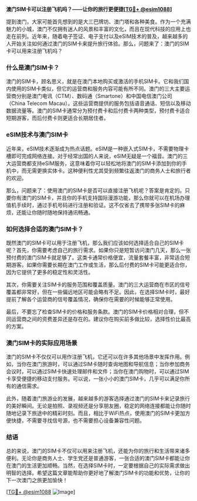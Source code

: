 **澳门SIM卡可以注册飞机吗？——让你的旅行更便捷[[TG💪+ @esim1088](https://t.me/s/esim1088)]**

提到澳门，大家可能首先想到的是大三巴牌坊、澳门塔和各种美食。作为一个充满魅力的小城，澳门不仅拥有迷人的风景和丰富的文化，而且在现代科技的应用上也走在前列。近年来，随着电子签证、电子支付以及eSIM技术的普及，越来越多的人开始关注如何通过澳门的SIM卡来提升旅行体验。那么，问题来了：澳门的SIM卡可以用来注册飞机吗？

### 什么是澳门SIM卡？

澳门的SIM卡，顾名思义，就是在澳门本地购买或激活的手机SIM卡。它和我们国内使用的SIM卡类似，但它的运营商和服务内容可能有所不同。澳门的三大主要运营商分别是澳门电讯（CTM）、数码通（Smartone）和中国电信澳门公司（China Telecom Macau）。这些运营商提供的服务包括语音通话、短信以及移动数据流量等。澳门的SIM卡通常分为预付费卡和后付费卡两种类型，预付费卡适合短期游客，而后付费卡则更适合长期居住者。

### eSIM技术与澳门SIM卡

近年来，eSIM技术逐渐成为热点话题。eSIM是一种嵌入式SIM卡，不需要物理卡槽即可完成网络连接。对于经常出国的人来说，eSIM无疑是一个福音。澳门的三大运营商都支持eSIM服务，这意味着你可以轻松地将澳门的SIM卡添加到你的手机中，而无需更换实体卡。这种便利性尤其受到频繁往返澳门的商务人士和旅行者的欢迎。

那么，问题来了：使用澳门的SIM卡是否可以直接注册飞机呢？答案是肯定的。只要你有澳门的SIM卡，并且你的手机支持国际漫游功能，那么你就可以在机场办理值机手续时，通过手机号码进行注册和验证。这不仅省去了携带多张SIM卡的麻烦，还能让你随时随地保持通讯畅通。

### 如何选择合适的澳门SIM卡？

既然澳门的SIM卡可以用于注册飞机，那么我们应该如何选择适合自己的SIM卡呢？首先，你需要考虑自己的旅行需求。如果你只是短暂访问澳门几天，那么一张预付费的澳门SIM卡就足够了。这类卡通常价格便宜，流量套餐丰富，非常适合短期游客。如果你需要长期在澳门工作或生活，那么后付费的SIM卡可能更适合你，因为它提供了更多的稳定性和灵活性。

其次，你需要关注SIM卡的服务范围和覆盖质量。澳门的三大运营商在市区的信号覆盖都非常好，但在一些偏远地区可能会略有不足。因此，在选择SIM卡时，最好提前了解各个运营商的信号覆盖情况，确保你在需要的时候能够正常使用。

最后，不要忘了检查SIM卡的价格和服务条款。澳门的SIM卡价格相对合理，但不同运营商之间的资费差异还是存在的。建议你在购买前多做比较，选择性价比最高的方案。

### 澳门SIM卡的实际应用场景

澳门的SIM卡不仅仅可以用作注册飞机，它还可以在许多其他场景中发挥作用。例如，当你在澳门旅游时，可以通过SIM卡随时查询地图和导航信息；当你参加商务会议时，可以通过SIM卡快速处理邮件和文件；当你在澳门购物时，可以通过SIM卡享受便捷的移动支付服务。可以说，一张小小的澳门SIM卡，几乎可以满足你所有的通信需求。

此外，随着澳门旅游业的发展，越来越多的游客选择通过澳门的SIM卡来记录旅行的美好瞬间。无论是拍照、录视频还是分享朋友圈，稳定的网络连接都能让你随时随地记录下旅途中的精彩时刻。而且，相比于WiFi热点，使用澳门的SIM卡更加方便快捷，不需要寻找信号源，也不需要担心设备兼容性问题。

### 结语

总的来说，澳门的SIM卡不仅可以用来注册飞机，还能为你的旅行和生活带来诸多便利。无论你是商务人士、学生党还是普通游客，一张合适的澳门SIM卡都能让你在澳门的生活更加顺畅。当然，在选择SIM卡时，一定要根据自己的实际需求做出明智的选择。希望这篇文章能帮助你更好地了解澳门SIM卡的功能和优势，让你的下一次澳门之旅更加愉快！

[[TG💪+ @esim1088](https://t.me/s/esim1088) ![Image](https://i.postimg.cc/4NQfJmqS/Snipaste-2025-05-13-00-14-12.png)]